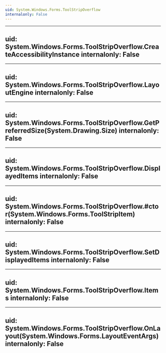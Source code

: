 ```yaml
---
uid: System.Windows.Forms.ToolStripOverflow
internalonly: False
---
```


---
uid: System.Windows.Forms.ToolStripOverflow.CreateAccessibilityInstance
internalonly: False
---

---
uid: System.Windows.Forms.ToolStripOverflow.LayoutEngine
internalonly: False
---

---
uid: System.Windows.Forms.ToolStripOverflow.GetPreferredSize(System.Drawing.Size)
internalonly: False
---

---
uid: System.Windows.Forms.ToolStripOverflow.DisplayedItems
internalonly: False
---

---
uid: System.Windows.Forms.ToolStripOverflow.#ctor(System.Windows.Forms.ToolStripItem)
internalonly: False
---

---
uid: System.Windows.Forms.ToolStripOverflow.SetDisplayedItems
internalonly: False
---

---
uid: System.Windows.Forms.ToolStripOverflow.Items
internalonly: False
---

---
uid: System.Windows.Forms.ToolStripOverflow.OnLayout(System.Windows.Forms.LayoutEventArgs)
internalonly: False
---
